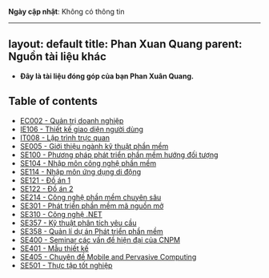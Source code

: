 **Ngày cập nhật**: Không có thông tin

---
layout: default
title: Phan Xuan Quang
parent: Nguồn tài liệu khác
---

- **Đây là tài liệu đóng góp của bạn Phan Xuân Quang.**

## Table of contents

- [EC002 - Quản trị doanh nghiệp](https://drive.google.com/drive/folders/1B8Nck6IGYXsijGkyz4gc-xSJKUanQ3t4?usp=drive_link)
- [IE106 - Thiết kế giao diện người dùng](https://drive.google.com/drive/folders/1KjmQc-DsvNHtgATzmhu2OD1PA0sKo76N?usp=sharing)
- [IT008 - Lập trình trực quan](https://drive.google.com/drive/folders/1czYplBzFn2Lz23-Yx20n4hEuACRC8Zt1?usp=sharing)
- [SE005 - Giới thiệu ngành kỹ thuật phần mềm](https://drive.google.com/drive/folders/1110qSw006JxLZ9XUY4a6kaSt4EMn3nl3?usp=drive_link)
- [SE100 - Phương pháp phát triển phần mềm hướng đối tượng](https://drive.google.com/drive/folders/10ZdBLKJsXqsLb2mQyvBXKvMz9I1LDMzl?usp=drive_link) 
- [SE104 - Nhập môn công nghệ phần mềm](https://drive.google.com/drive/folders/1bXZ2PjKs_RZkqAPtkgkdVq43hvG-Qx-c?usp=drive_link) 
- [SE114 - Nhập môn ứng dụng di động](https://drive.google.com/drive/folders/1z3-yD2ZsJw7ywmII-H504rN1yNIsiCl_?usp=drive_link) 
- [SE121 - Đồ án 1](https://drive.google.com/drive/folders/1bIk5cXkvSO7xNCymT0LfiqxYF-FkvAdP?usp=drive_link) 
- [SE122 - Đồ án 2](https://drive.google.com/drive/folders/1lqhnQoAJRopc_8tosguoXHcgi7FtIiIn?usp=drive_link) 
- [SE214 - Công nghệ phần mềm chuyên sâu](https://drive.google.com/drive/folders/11o9IsH4PphPj12D4vGmRRR_bUdgKilJn?usp=drive_link) 
- [SE301 - Phát triển phần mềm mã nguồn mở](https://drive.google.com/drive/folders/1vskTRSY4av2KGCJmYuCdkS1CTXnWYYDI?usp=drive_link) 
- [SE310 - Công nghệ .NET](https://drive.google.com/drive/folders/1dLVA3xgo7I0oF-TrAOtiVj76ihiAZioU?usp=drive_link) 
- [SE357 - Kỹ thuật phân tích yêu cầu](https://drive.google.com/drive/folders/1wt3x7ju8letiOMoaqQsPnAO_8epeedyp?usp=drive_link)
- [SE358 - Quản lí dự án Phát triển phần mềm](https://drive.google.com/drive/folders/1XZ6SU8u24Np7ATeY0u2aYkkUNZtbRBwI?usp=drive_link)
- [SE400 - Seminar các vấn đề hiện đại của CNPM](https://drive.google.com/drive/folders/1mRa8mYP-sYOD74-zWbyL-rtjI-JAPgvJ?usp=drive_link)
- [SE401 - Mẫu thiết kế](https://drive.google.com/drive/folders/1pmkoHO5V-f1_fDp6MIKbIsYNJNu4JMBX?usp=drive_link)
- [SE405 - Chuyên đề Mobile and Pervasive Computing](https://drive.google.com/drive/folders/1C99IOh8B9GIRY2a3DbeRYQSnNh7JO5qk?usp=drive_link)
- [SE501 - Thực tập tốt nghiệp](https://drive.google.com/drive/folders/1DALAB95GDtuCCO_B_TG8bnxChpxORPAV?usp=drive_link)